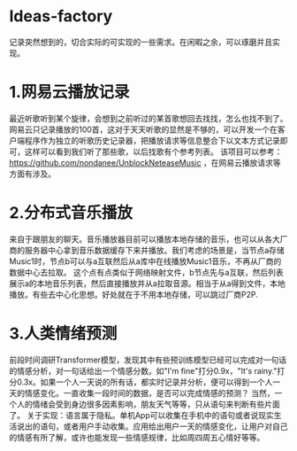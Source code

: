 # Ideas-factory
记录突然想到的，切合实际的可实现的一些需求。在闲暇之余，可以琢磨并且实现。


# 1.网易云播放记录
   最近听歌听到某个旋律，会想到之前听过的某首歌想回去找找，怎么也找不到了。网易云只记录播放的100首，这对于天天听歌的显然是不够的，可以开发一个在客户端程序作为独立的听歌历史记录器，把播放请求等信息整合下以文本方式记录即可，这样可以看到我们听了那些歌，以后找歌有个参考列表。  该项目可以参考：https://github.com/nondanee/UnblockNeteaseMusic ，在网易云播放请求等方面有涉及。
   
# 2.分布式音乐播放
   来自于跟朋友的聊天。音乐播放器目前可以播放本地存储的音乐，也可以从各大厂商的服务器中心拿到音乐数据缓存下来并播放。我们考虑的场景是，当节点a存储Music1时，节点b可以与a互联然后从a库中在线播放Music1音乐，不再从厂商的数据中心去拉取。
   这个点有点类似于网络映射文件，b节点先与a互联，然后列表展示a的本地音乐列表，然后直接播放并从a拉取音源。相当于从a得到文件，本地播放。有些去中心化思想。好处就在于不用本地存储，可以跳过厂商P2P.
# 3.人类情绪预测
   前段时间调研Transformer模型，发现其中有些预训练模型已经可以完成对一句话的情感分析，对一句话给出一个情感分数。如"I'm fine"打分0.9x，"It's rainy."打分0.3x。如果一个人一天说的所有话，都实时记录并分析，便可以得到一个人一天的情感变化。一直收集一段时间的数据，是否可以完成情感的预测？
   当然，一个人的情绪会受到身边很多因素影响，朋友天气等等，只从语句来判断有些片面了。
   关于实现：语言属于隐私。单机App可以收集在手机中的语句或者说现实生活说出的语句，或者用户手动收集。应用给出用户一天的情感变化，让用户对自己的情感有所了解，或许也能发现一些情感规律，比如周四周五心情好等等。
